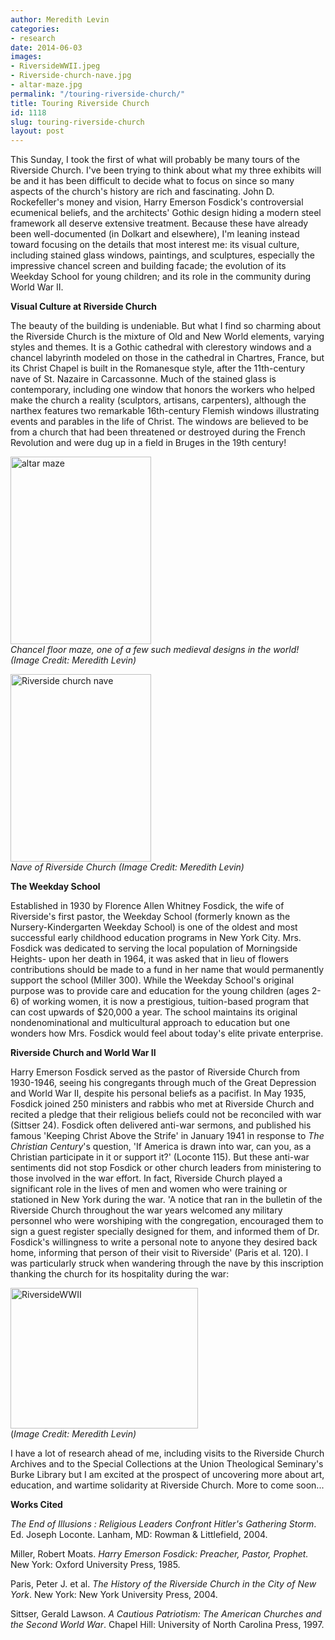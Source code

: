```yaml
---
author: Meredith Levin
categories:
- research
date: 2014-06-03
images:
- RiversideWWII.jpeg
- Riverside-church-nave.jpg
- altar-maze.jpg
permalink: "/touring-riverside-church/"
title: Touring Riverside Church
id: 1118
slug: touring-riverside-church
layout: post
---
```

This Sunday, I took the first of what will probably be many tours of
  the Riverside Church. I've been trying to think about what my three exhibits will
  be and it has been difficult to decide what to focus on since so many aspects of
  the church's history are rich and fascinating. John D. Rockefeller's money and
  vision, Harry Emerson Fosdick's controversial ecumenical beliefs, and the architects'
  Gothic design hiding a modern steel framework all deserve extensive treatment. Because
  these have already been well-documented (in Dolkart and elsewhere), I'm leaning
  instead toward focusing on the details that most interest me: its visual culture,
  including stained glass windows, paintings, and sculptures, especially the impressive
  chancel screen and building facade; the evolution of its Weekday School for young
  children; and its role in the community during World War II.

<strong>Visual Culture at Riverside Church </strong>

The beauty of the building is undeniable. But what I find so charming about the Riverside Church is the mixture of Old and New World
  elements, varying styles and themes. It is a Gothic cathedral with clerestory windows
  and a chancel labyrinth modeled on those in the cathedral in Chartres, France, but
  its Christ Chapel is built in the Romanesque style, after the 11th-century nave
  of St. Nazaire in Carcassonne. Much of the stained glass is contemporary, including
  one window that honors the workers who helped make the church a reality (sculptors,
  artisans, carpenters), although the narthex features two remarkable 16th-century
  Flemish windows illustrating events and parables in the life of Christ. The windows
  are believed to be from a church that had been threatened or destroyed during the
  French Revolution and were dug up in a field in Bruges in the 19th century!

<a href='{{ "/wp-content/uploads/2014/06/altar-maze.jpg" | relative_url }}'><img
  class='alignnone size-medium wp-image-1120' alt='altar maze' src='{{ "/wp-content/uploads/2014/06/altar-maze-225x300.jpg" | relative_url }}'
  width='225' height='300' /></a><br/><em>Chancel floor maze, one of a few such medieval
  designs in the world! (Image Credit: Meredith Levin)</em>

<a href='{{ "/wp-content/uploads/2014/06/Riverside-church-nave.jpg" | relative_url }}'><img
  class='alignnone size-medium wp-image-1121' alt='Riverside church nave' src='{{ "/wp-content/uploads/2014/06/Riverside-church-nave-225x300.jpg" | relative_url }}'
  width='225' height='300' /></a><br/><em>Nave of Riverside Church (Image Credit:
  Meredith Levin)</em>

<strong>The Weekday School </strong>

Established in 1930 by Florence Allen Whitney Fosdick, the wife of Riverside's first pastor, the Weekday
  School (formerly known as the Nursery-Kindergarten Weekday School) is one of the
  oldest and most successful early childhood education programs in New York City.
  Mrs. Fosdick was dedicated to serving the local population of Morningside Heights-
  upon her death in 1964, it was asked that in lieu of flowers contributions should
  be made to a fund in her name that would permanently support the school (Miller
  300). While the Weekday School's original purpose was to provide care and education
  for the young children (ages 2-6) of working women, it is now a prestigious, tuition-based
  program that can cost upwards of $20,000 a year. The school maintains its original
  nondenominational and multicultural approach to education but one wonders how Mrs.
  Fosdick would feel about today's elite private enterprise.

<strong>Riverside Church and World War II</strong>

Harry Emerson Fosdick served as the pastor of Riverside
  Church from 1930-1946, seeing his congregants through much of the Great Depression
  and World War II, despite his personal beliefs as a pacifist. In May 1935, Fosdick
  joined 250 ministers and rabbis who met at Riverside Church and recited a pledge
  that their religious beliefs could not be reconciled with war (Sittser 24). Fosdick
  often delivered anti-war sermons, and published his famous 'Keeping Christ Above
  the Strife' in January 1941 in response to <em>The Christian Century</em>'s question,
  'If America is drawn into war, can you, as a Christian participate in it or support
  it?' (Loconte 115). But these anti-war sentiments did not stop Fosdick or other
  church leaders from ministering to those involved in the war effort. In fact, Riverside
  Church played a significant role in the lives of men and women who were training
  or stationed in New York during the war. 'A notice that ran in the bulletin of
  the Riverside Church throughout the war years welcomed any military personnel who
  were worshiping with the congregation, encouraged them to sign a guest register
  specially designed for them, and informed them of Dr. Fosdick's willingness to
  write a personal note to anyone they desired back home, informing that person of
  their visit to Riverside' (Paris et al. 120). I was particularly struck when wandering
  through the nave by this inscription thanking the church for its hospitality during
  the war:

<a href='{{ "/wp-content/uploads/2014/06/RiversideWWII.jpeg" | relative_url }}'><img
  class='alignnone size-medium wp-image-1122' alt='RiversideWWII' src='{{ "/wp-content/uploads/2014/06/RiversideWWII-300x225.jpeg" | relative_url }}'
  width='300' height='225' /></a><br/>(<em>Image Credit: Meredith Levin) </em>

I have a lot of research ahead of me, including visits to the Riverside Church Archives
  and to the Special Collections at the Union Theological Seminary's Burke Library
  but I am excited at the prospect of uncovering more about art, education, and wartime
  solidarity at Riverside Church. More to come soon...

<strong>Works Cited</strong>

<em>The End of Illusions : Religious Leaders Confront Hitler's Gathering Storm</em>. Ed. Joseph Loconte. Lanham, MD: Rowman & Littlefield, 2004.

Miller, Robert Moats. <em>Harry Emerson Fosdick: Preacher, Pastor, Prophet. </em>New York: Oxford University Press, 1985.

Paris, Peter J. et al. <em>The History of the Riverside Church in the City of New York</em>. New York: New York University Press, 2004.

Sittser, Gerald Lawson. <em>A Cautious Patriotism: The American Churches and the Second World War</em>. Chapel Hill: University of North Carolina Press, 1997.

